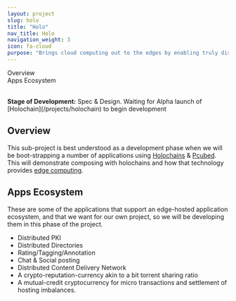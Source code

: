 ```yaml
---
layout: project
slug: holo
title: "Holo"
nav_title: Holo
navigation_weight: 3
icon: fa-cloud
purpose: "Brings cloud computing out to the edges by enabling truly distributed applications and hosting: on laptops, phones, routers, devices, as well as servers."
---
```

<!--{::options parse_block_html="true" /} -->

<div id="toc" class="toc" markdown="1">

<!-- TOC START min:1 max:3 link:true update:true -->
  - [Overview](#overview)
  - [Apps Ecosystem](#apps-ecosystem)

<!-- TOC END -->

</div>

<br />
<div class="alert alert-danger" role="alert" markdown="1">
   <b>Stage of Development:</b> Spec & Design. Waiting for Alpha launch of [Holochain](/projects/holochain) to begin development
</div>

## Overview

This sub-project is best understood as a development phase when we will be boot-strapping a number of applications using [Holochains](/projects/holochain) & [Pcubed](/projects/pcubed).  This will demonstrate composing with holochains and how that technology provides [edge computing](https://en.wikipedia.org/wiki/Edge_computing).

## Apps Ecosystem
These are some of the applications that support an edge-hosted application ecosystem, and that we want for our own project, so we will be developing them in this phase of the project.

- Distributed PKI
- Distributed Directories
- Rating/Tagging/Annotation
- Chat & Social posting
- Distributed Content Delivery Network
- A crypto-reputation-currency akin to a bit torrent sharing ratio
- A mutual-credit cryptocurrency for micro transactions and settlement of hosting imbalances.
